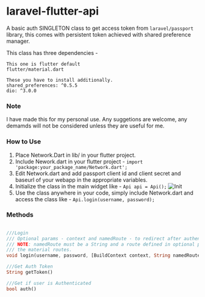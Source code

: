 # laravel-flutter-api
A basic auth SINGLETON class to get access token from `laravel/passport` library, this comes with persistent token achieved with shared preference manager.

This class has three dependencies - 

```
This one is flutter default
flutter/material.dart

These you have to install additionally.
shared_preferences: ^0.5.5
dio: ^3.0.0
```
### Note
I have made this for my personal use. Any suggetions are welcome, any demamds will not be considered unless they are useful for me.

### How to Use
1. Place Network.Dart in lib/ in your flutter project.
2. Include Nework.dart in your flutter project - `import 'package:your_package_name/Network.dart';`
3. Edit Network.dart and add passport client id and client secret and baseurl of your webapp in the appropriate variables.
4. Initialize the class in the main widget like - `Api api = Api();`
![Init](https://i.ibb.co/tsw3zDN/image.png)
5. Use the class anywhere in your code, simply include Network.dart and access the class like - `Api.login(username, password);`

### Methods
```dart

///Login
/// Optional params - context and namedRoute - to redirect after authentication
/// NOTE: namedRoute must be a String and a route defined in optional parameter of MaterialApp && Login must be done after specifying
/// the material routes.
void login(username, password, [BuildContext context, String namedRoute])

///Get Auth Token
String getToken()

///Get if user is Authenticated
bool auth()
```
